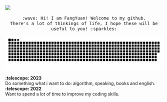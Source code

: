 ![](https://komarev.com/ghpvc/?username=FangYuan33&color=blue)
<p align="center">
  <samp>
    :wave: Hi! I am FangYuan! Welcome to my github.
    <br>There's a lot of thinkings of life, I hope these will be useful to you! :sparkles:
    <br>
<!--     <img src="https://img-blog.csdnimg.cn/948441d461a74498918d5f243aa8d690.gif" align="center"> -->
   
  </samp>
</p>

![](https://raw.githubusercontent.com/FangYuan33/FangYuan33/main/assets/github-snake.svg)

<summary><b>:telescope: 2023</b></summary> Do something what i want to do: algorithm, speaking, books and english.
<summary><b>:telescope: 2022</b></summary> Want to spend a lot of time to improve my coding skills.

